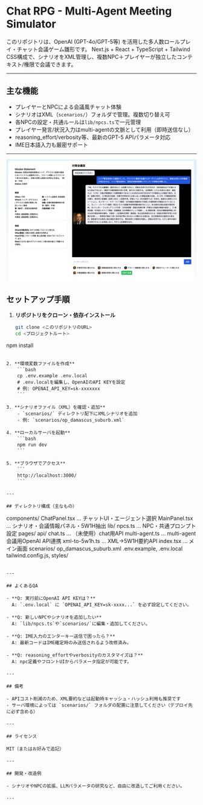 # Chat RPG - Multi-Agent Meeting Simulator

このリポジトリは、OpenAI (GPT-4o/GPT-5等) を活用した多人数ロールプレイ・チャット会議ゲーム雛形です。
Next.js + React + TypeScript + Tailwind CSS構成で、シナリオをXML管理し、複数NPC＋プレイヤーが独立したコンテキスト/権限で会議できます。

---

## 主な機能

- プレイヤーとNPCによる会議風チャット体験
- シナリオはXML（`scenarios/`）フォルダで管理。複数切り替え可
- 各NPCの設定・共通ルールは`lib/npcs.ts`で一元管理
- プレイヤー発言/状況入力はmulti-agentの文脈として利用（即時送信なし）
- reasoning_effort/verbosity等、最新のGPT-5 APIパラメータ対応
- IME日本語入力も厳密サポート

---

![alt text](resources/images/chat-commander.png)

## セットアップ手順

1. **リポジトリをクローン・依存インストール**
    ```bash
    git clone <このリポジトリのURL>
    cd <プロジェクトルート>
npm install
```

2. **環境変数ファイルを作成**
    ```bash
    cp .env.example .env.local
    # .env.localを編集し、OpenAIのAPI KEYを設定
    # 例: OPENAI_API_KEY=sk-xxxxxxx
    ```

3. **シナリオファイル（XML）を確認・追加**
    - `scenarios/` ディレクトリ配下にXMLシナリオを追加
    - 例: `scenarios/op_damascus_suburb.xml`

4. **ローカルサーバを起動**
    ```bash
    npm run dev
    ```

5. **ブラウザでアクセス**
    ```
    http://localhost:3000/
    ```

---

## ディレクトリ構成（主なもの）

```
components/
  ChatPanel.tsx     ... チャットUI・エージェント選択
  MainPanel.tsx     ... シナリオ・会議情報パネル・5W1H抽出
lib/
  npcs.ts           ... NPC・共通プロンプト設定
pages/
  api/
    chat.ts         ... （未使用）chat用API
    multi-agent.ts  ... multi-agent会議用OpenAI API連携
    xml-to-5w1h.ts  ... XML→5W1H要約API
  index.tsx         ... メイン画面
scenarios/
  op_damascus_suburb.xml
.env.example, .env.local
tailwind.config.js, styles/
```

---

## よくあるQA

- **Q: 実行前にOpenAI API KEYは？**
  A: `.env.local` に `OPENAI_API_KEY=sk-xxxx...` を必ず設定してください。

- **Q: 新しいNPCやシナリオを追加したい**
  A: `lib/npcs.ts`や`scenarios/`に編集・追加してください。

- **Q: IME入力のエンターキー送信で困ったら？**
  A: 最新コードはIME確定時のみ送信されるよう改修済み。

- **Q: reasoning_effortやverbosityのカスタマイズは？**
  A: npc定義やフロントUIからパラメータ指定が可能です。

---

## 備考

- APIコスト削減のため、XML要約などは起動時キャッシュ・ハッシュ利用も推奨です
- サーバ環境によっては `scenarios/` フォルダの配置に注意してください（デプロイ先に必ず含める）

---

## ライセンス

MIT（またはお好みで追記）

---

## 開発・改造例

- シナリオやNPCの拡張、LLMパラメータの研究など、自由に改造してご利用ください。

---

